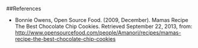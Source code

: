 ##References


*	Bonnie Owens, Open Source Food. (2009, December). Mamas Recipe The Best Chocolate Chip Cookies. Retrieved September 22, 2013, from: http://www.opensourcefood.com/people/Amanori/recipes/mamas-recipe-the-best-chocolate-chip-cookies
